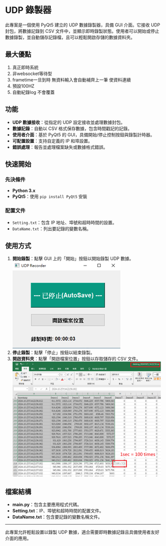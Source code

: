 # UDP 錄製器

此專案是一個使用 PyQt5 建立的 UDP 數據錄製器，具備 GUI 介面。它接收 UDP 封包，將數據記錄到 CSV 文件中，並顯示即時錄製狀態。使用者可以開始或停止數據錄製，並自動儲存記錄檔，且可以輕鬆開啟存儲的數據資料夾。

## 最大優點
1. 真正即時系統
2. 非websocket等待型
3. frametime一旦到時 無資料輸入會自動補齊上一筆 使資料連續
4. 預設100HZ
5. 自動紀錄log 不會覆蓋

## 功能

- **UDP 數據接收**：從指定的 UDP 設定接收並處理數據封包。
- **數據記錄**：自動以 CSV 格式保存數據，包含時間戳記的記錄。
- **使用者介面**：基於 PyQt5 的 GUI，具備開始/停止控制按鈕與錄製計時器。
- **可配置設置**：支持自定義的 IP 和埠設置。
- **錯誤處理**：報告並處理檔案缺失或數據格式錯誤。

## 快速開始

### 先決條件

- **Python 3.x**
- **PyQt5**：使用 `pip install PyQt5` 安裝

### 配置文件

- `Setting.txt`：包含 IP 地址、埠號和超時時間的設置。
- `DataName.txt`：列出要記錄的變數名稱。

## 使用方式

1. **開始錄製**：點擊 GUI 上的「開始」按鈕以開始錄製 UDP 數據。
![項目截圖](GUI.PNG)
2. **停止錄製**：點擊「停止」按鈕以結束錄製。
3. **開啟資料夾**：點擊「開啟檔案位置」按鈕以存取儲存的 CSV 文件。
![項目截圖](datacsv.png)
## 檔案結構

- **main.py**：包含主要應用程式代碼。
- **Setting.txt**：IP、埠號和超時時間的配置文件。
- **DataName.txt**：包含要記錄的變數名稱文件。

---

此專案允許輕鬆設置以錄製 UDP 數據，適合需要即時數據記錄且具備使用者友好介面的應用。
